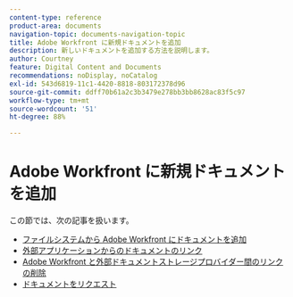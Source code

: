 ```yaml
---
content-type: reference
product-area: documents
navigation-topic: documents-navigation-topic
title: Adobe Workfront に新規ドキュメントを追加
description: 新しいドキュメントを追加する方法を説明します。
author: Courtney
feature: Digital Content and Documents
recommendations: noDisplay, noCatalog
exl-id: 543d6819-11c1-4420-8818-803172378d96
source-git-commit: ddff70b61a2c3b3479e278bb3bb8628ac83f5c97
workflow-type: tm+mt
source-wordcount: '51'
ht-degree: 88%

---
```


# Adobe Workfront に新規ドキュメントを追加

この節では、次の記事を扱います。

* [ファイルシステムから Adobe Workfront にドキュメントを追加](../../documents/adding-documents-to-workfront/add-documents-from-file-system.md)
* [外部アプリケーションからのドキュメントのリンク](../../documents/adding-documents-to-workfront/link-documents-from-external-apps.md)
* [Adobe Workfront と外部ドキュメントストレージプロバイダー間のリンクの削除](../../documents/adding-documents-to-workfront/remove-links-between-wf-and-doc-apps.md)
* [ドキュメントをリクエスト](../../documents/adding-documents-to-workfront/request-a-document.md)
